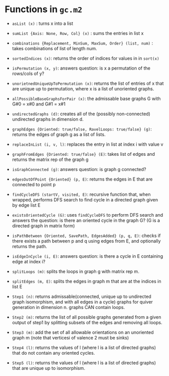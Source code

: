 # Functions in `gc.m2`
* `asList (x)` : turns x into a list 

* `sumList {Axis: None, Row, Col} (x)` : sums the entries in list x 

* `combinations {Replacement, MinSum, MaxSum, Order} (list, num)` : takes combinations of list of length num. 

* `sortedIndices (x)`: returns the order of indices for values in in `sort(x)`

* `isPermutation (x, y)`: answers question: is x a permutation of the rows/cols of y? 

* `unorietnedUniqueUpToPermutation (x)`: returns the list of entries of x that are unique up to permutation, where x is a list of unoriented graphs. 

* `allPossibleBaseGraphsForPair (x)`: the admissable base graphs G with G#0 = x#0 and G#1 = x#1

* `undirectedGraphs (d)`: creates all of the (possibly non-connected) undirected graphs in dimension d. 

* `graphEdges {Oriented: true/false, RavelLoops: true/false} (g)`: returns the edges of graph g as a list of lists. 

* `replaceInList (i, v, l)`: replaces the entry in list at index i with value v

* `graphFromEdges {Oriented: true/false} (E)`: takes list of edges and returns the matrix rep of the graph g

* `isGraphConnected (g)`: answers question: is graph g connected? 

* `edgesOutOfPoint {Oriented} (p, E)`: returns the edges in E that are connected to point p

* `findCycleDFS (startV, visited, E)`: recursive function that, when wrapped, performs DFS search to find cycle in a directed graph given by edge list E

* `existsOrientedCycle (G)`: uses `findCycleDFS` to perform DFS search and answers the question: is there an oriented cycle in the graph G? (G is a directed graph in matrix form)

* `isPathBetween {Oriented, SavePath, EdgesAdded} (p, q, E)`: checks if there exists a path between p and q using edges from E, and optionally returns the path. 

* `isEdgeInCycle (i, E)`: answers question: is there a cycle in E containing edge at index i? 

* `splitLoops (m)`: splits the loops in graph g with matrix rep m. 

* `splitEdges (m, E)`: splits the edges in graph m that are at the indices in list E 

* `Step1 (n)`: returns admissable(connected, unique up to undirected graph isomorphism, and with all edges in a cycle) graphs for quiver generation in dimension n. graphs CAN contain loops. 

* `Step2 (m)`: returns the list of all possible graphs generated from a given output of step1 by splitting subsets of the edges and removing all loops. 

* `Step3 (m)`: add the set of all allowable orientations on an unoriented graph m (note that verticesi of valence 2 must be sinks)

* `Step4 (l)`: returns the values of l (where l is a list of directed graphs) that do not contain any oriented cycles. 

* `Step5 (l)`: returns the values of l (where l is a list of directed graphs) that are unique up to isomorphism. 
